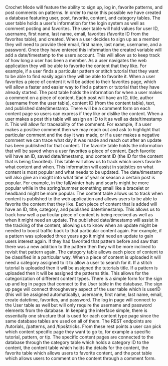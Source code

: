 Crochet Mode will feature the ability to sign up, log in, favorite patterns, and post comments on patterns. In order to make this possible we have created a database featuring user, post, favorite, content, and category tables. The user table holds a user's information for the login system as well as comment posting and favorites. The user table will hold values for user ID, username, first name, last name, email, favorites (favorite ID from the favorites table), and created. When a user decides to sign up as a member they will need to provide their email, first name, last name, username, and a password. Once they have entered this information the created variable will add a date/timestamp to the users account. This will allow us to keep track of how long a user has been a member. As a user navigates the web application they will be able to favorite the content that they like. For example, if a user finds a particular pattern or stitch tutorial that they want to be able to find easily again they will be able to favorite it. When a user favorites a piece of content it will be added to their favorites page, which will allow a faster and easier way to find a pattern or tutorial that they have already started. The post table holds the information for when a user makes a comment on a piece of content. Each post will have an ID, title, author (username from the user table), content ID (from the content table), text, and published date/timestamp. There will be a comment form on each content page so users can express if they like or dislike the content. When a user makes a post this table will assign an ID to it as well as date/timestamp it. This will allow for traceability of the comment. For example, if a user makes a positive comment then we may reach out and ask to highlight that particular comment and the day it was made, or if a user makes a negative comment we can trace what day it was made and reach out after an update has been published for that content. The favorite table holds the information that will be saved when a user favorites a piece of content. Each favorite will have an ID, saved date/timestamp, and content ID (the ID for the content that is being favorited). This table will allow us to track which users favorite what content and when. This information will assist in statistics on what content is most popular and what needs to be updated. The date/timestamp will also give an insight into what time of year or season a certain post is popular. For example, in the fall/winter hats and scarfs might be more popular while in the spring/summer something small like a bracelet or headband might be more popular. The content table allows us to track when content is published to the web application and allows users to be able to favorite the content that they like. Each piece of content that is added will have an ID, title, category, and published date/timestamp. This allows us to track how well a particular piece of content is being received as well as when it might need an update. The published date/timestamp will assist in the tracking of the content, allowing us to know when an update might be needed to boost traffic back to that particular content again. For example, if a pattern was uploaded three years ago it might need an update to gain users interest again. If they had favorited that pattern before and saw that there was a new addition to the pattern then they will be more inclined to revisit that pattern again. The category table allows each piece of content to be classified in a particular way. When a piece of content is uploaded it will need a category assigned to it to allow a user to search for it. If a stitch tutorial is uploaded then it will be assigned the tutorials title. If a pattern is uploaded then it will be assigned the patterns title. This allows for the categorization of different content types. There is a simple form for the sign up and log in pages that connect to the User table in the database. The sign up page will connect throughevery aspect of the user table which is userID (this will be assigned automatically), username, first name, last name, email, create datetime, favorites, and password. The log in page will connect to the User table as well but will only require the username and password elements from the database. In keeping the interface simple, there is essentially one structure that is used for each content type page since the same database tables are used on all of them. The REST endpoints are /tutorials, /patterns, and /tips&tricks. From these rest points a user can pick which content specific page they want to go to, for example a specific tutorial, pattern, or tip. The specific content pages are connected to the database through the category table which holds a category ID to the content, the content table which holds the details for the content, the favorite table which allows users to favorite content, and the post table which allows users to comment on the content through a comment form.
